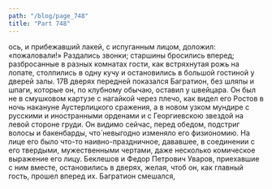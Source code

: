 ```yaml
---
path: "/blog/page_748"
title: "Part 748"
---
```


ось, и прибежавший лакей, с испуганным лицом, доложил: «пожаловали!»
Раздались звонки; старшины бросились вперед; разбросанные в разных комнатах гости, как встряхнутая рожь на лопате, столпились в одну кучу и остановились в большой гостиной у дверей залы.
17В дверях передней показался Багратион, без шляпы и шпаги, которые он, по клубному обычаю, оставил у швейцара. Он был не в смушковом картузе с нагайкой через плечо, как видел его Ростов в ночь накануне Аустерлицкого сражения, а в новом узком мундире с русскими и иностранными орденами и с Георгиевскою звездой на левой стороне груди. Он видимо сейчас, перед обедом, подстриг волосы и бакенбарды, что́ невыгодно изменяло его физиономию. На лице его было что-то наивно-праздничное, дававшее, в соединении с его твердыми, мужественными чертами, даже несколько комическое выражение его лицу. Беклешов и Федор Петрович Уваров, приехавшие с ним вместе, остановились в дверях, желая, чтоб он, как главный гость, прошел вперед их. Багратион смешался, 

